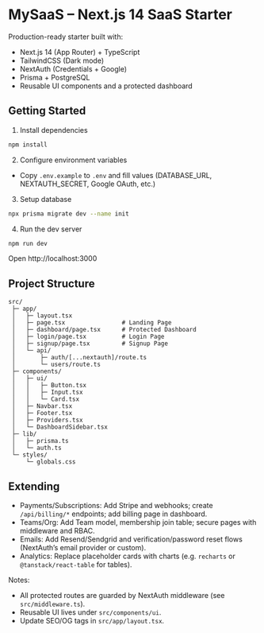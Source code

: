 # MySaaS – Next.js 14 SaaS Starter

Production-ready starter built with:
- Next.js 14 (App Router) + TypeScript
- TailwindCSS (Dark mode)
- NextAuth (Credentials + Google)
- Prisma + PostgreSQL
- Reusable UI components and a protected dashboard

## Getting Started

1) Install dependencies
```bash
npm install
```

2) Configure environment variables
- Copy `.env.example` to `.env` and fill values (DATABASE_URL, NEXTAUTH_SECRET, Google OAuth, etc.)

3) Setup database
```bash
npx prisma migrate dev --name init
```

4) Run the dev server
```bash
npm run dev
```
Open http://localhost:3000

## Project Structure

```
src/
 ├─ app/
 │   ├─ layout.tsx
 │   ├─ page.tsx                # Landing Page
 │   ├─ dashboard/page.tsx      # Protected Dashboard
 │   ├─ login/page.tsx          # Login Page
 │   ├─ signup/page.tsx         # Signup Page
 │   └─ api/
 │       ├─ auth/[...nextauth]/route.ts
 │       └─ users/route.ts
 ├─ components/
 │   ├─ ui/
 │   │   ├─ Button.tsx
 │   │   ├─ Input.tsx
 │   │   └─ Card.tsx
 │   ├─ Navbar.tsx
 │   ├─ Footer.tsx
 │   ├─ Providers.tsx
 │   └─ DashboardSidebar.tsx
 ├─ lib/
 │   ├─ prisma.ts
 │   └─ auth.ts
 └─ styles/
     └─ globals.css
```

## Extending

- Payments/Subscriptions: Add Stripe and webhooks; create `/api/billing/*` endpoints; add billing page in dashboard.
- Teams/Org: Add Team model, membership join table; secure pages with middleware and RBAC.
- Emails: Add Resend/Sendgrid and verification/password reset flows (NextAuth’s email provider or custom).
- Analytics: Replace placeholder cards with charts (e.g. `recharts` or `@tanstack/react-table` for tables).

Notes:
- All protected routes are guarded by NextAuth middleware (see `src/middleware.ts`).
- Reusable UI lives under `src/components/ui`.
- Update SEO/OG tags in `src/app/layout.tsx`.
